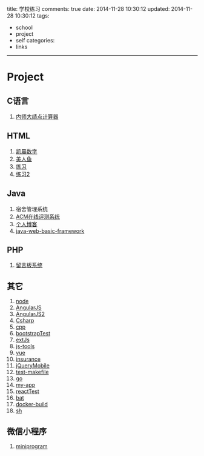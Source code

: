 title: 学校练习
comments: true
date: 2014-11-28 10:30:12
updated: 2014-11-28 10:30:12
tags:
  - school
  - project
  - self
categories:
  - links
---

# Project

## C语言
1. [内师大绩点计算器](https://github.com/college-design/school-demo/tree/master/GPA)

## HTML
1. [凯晨数字](https://github.com/college-design/school-demo/tree/gh-pages/kaichengshuzi)
1. [美人鱼](https://github.com/college-design/school-demo/tree/master/Mermaid)
1. [练习](https://github.com/college-design/school-demo/tree/gh-pages/html)
1. [练习2](https://github.com/college-design/school-demo/tree/gh-pages/Chnyoo)

## Java
1. 宿舍管理系统
1. [ACM在线评测系统](https://github.com/college-design/acm)
1. [个人博客](https://github.com/college-design/ssm-blog)
1. [java-web-basic-framework](https://github.com/college-design/java-web-basic-framework)

## PHP
1. [留言板系统](https://github.com/college-design/school-demo/tree/gh-pages/MessageBoard)

## 其它
1. [node](https://github.com/college-design/node)
1. [AngularJS](https://github.com/college-design/AngularJS)
1. [AngularJS2](https://github.com/college-design/AngularJS2)
1. [Csharp](https://github.com/college-design/Csharp)
1. [cpp](https://github.com/college-design/cpp)
1. [bootstrapTest](https://github.com/college-design/bootstrapTest)
1. [extJs](https://github.com/college-design/extJs)
1. [js-tools](https://github.com/college-design/js-tools)
1. [vue](https://github.com/college-design/vue)
1. [insurance](https://github.com/college-design/insurance)
1. [jQueryMobile](https://github.com/college-design/jQueryMobile)
1. [test-makefile](https://github.com/college-design/test-makefile)
1. [go](https://github.com/college-design/go)
1. [my-app](https://github.com/college-design/my-app)
1. [reactTest](https://github.com/college-design/reactTest)
1. [bat](https://github.com/college-design/bat)
1. [docker-build](https://github.com/college-design/docker-build)
1. [sh](https://github.com/college-design/sh)

## 微信小程序
1. [miniprogram](https://github.com/college-design/miniprogram)